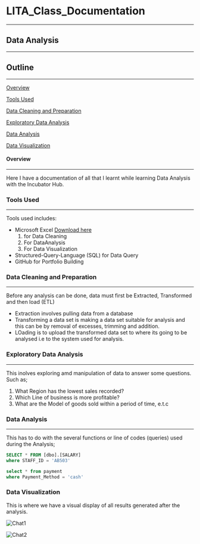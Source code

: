 # LITA_Class_Documentation
---
## Data Analysis
---
## Outline
---
[Overview](#overview)

[Tools Used](#tools-used)

[Data Cleaning and Preparation](#data-cleaning-and-preparation)

[Exploratory Data Analysis](#exploratory-data-analysis)

[Data Analysis](#data-analysis)

[Data Visualization](#data-analysis)

#### Overview
---
Here I have a documentation of all that I learnt while learning Data Analysis with the Incubator Hub.

### Tools Used
---
Tools used includes:
- Microsoft Excel [Download here](https://www.microsoft.com)
  1. for Data Cleaning
  2. For DataAnalysis
  3. For Data Visualization
- Structured-Query-Language (SQL) for Data Query
- GitHub for Portfolio Building 

### Data Cleaning and Preparation
---
Before any analysis can be done, data must first be Extracted, Transformed and then load (ETL)
- Extraction involves pulling data from a database
- Transforming a data set is making a data set suitable for analysis and this can be by removal of excesses, trimming and addition.
- LOading is to upload the transformed data set to where its going to be analysed i.e to the system used for analysis.
  
### Exploratory Data Analysis
---
This inolves exploring amd manipulation of data to answer some questions. Such as;
 1. What Region has the lowest sales recorded?
 2. Which Line of business is more profitable?
 3. What are the Model of goods sold within a period of time, e.t.c

### Data Analysis
---
This has to do with the several functions or line of codes (queries) used during the Analysis;

```SQL
SELECT * FROM [dbo].[SALARY]
where STAFF_ID = 'AB503'

select * from payment
where Payment_Method = 'cash'
```

### Data Visualization
This is where we have a visual display of all results generated after the analysis.

![Chat1](https://github.com/user-attachments/assets/fb280209-379b-4929-9b21-5fff829c4155)



![Chat2](https://github.com/user-attachments/assets/a411c655-1647-47bf-ba26-f3deaf8090f8)
